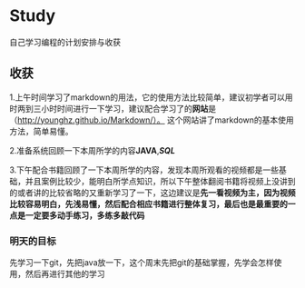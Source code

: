 # Study
自己学习编程的计划安排与收获
## 收获
1.上午时间学习了markdown的用法，它的使用方法比较简单，建议初学者可以用时两到三小时时间进行一下学习，建议配合学习了的**网站**是（http://younghz.github.io/Markdown/）。 这个网站讲了markdown的基本使用方法，简单易懂。

2.准备系统回顾一下本周所学的内容**JAVA**,***SQL***

3.下午配合书籍回顾了一下本周所学的内容，发现本周所观看的视频都是一些基础，并且案例比较少，能明白所学点知识，所以下午整体翻阅书籍将视频上没讲到的或者讲的比较省略的又重新学习了一下，这边建议是****先一看视频为主，因为视频比较容易明白，先浅易懂，然后配合相应书籍进行整体复习，最后也是最重要的一点是一定要多动手练习，多练多敲代码****
### 明天的目标
先学习一下git，先把java放一下，这个周末先把git的基础掌握，先学会怎样使用，然后再进行其他的学习
